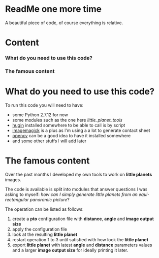 # ReadMe one more time

A beautiful piece of code, of course everything is relative.

# Content
###  What do you need to use this code?
### The famous content

# What do you need to use this code?

To run this code you will need to have:
+ some Python 2.7.12 for now
+ some modules such as the one here *little_planet_tools*
+ [hugin][link-hugin] installed somewhere to be able to call is by script
+ [imagemagick][link-imagemagick]  is a plus as I'm using a a lot to generate contact sheet
+ [opencv][link-opencv] can be a good idea to have it installed somewhere
+ and some other stuffs I will add later

# The famous content

Over the past months I developed my own tools to work on  **little planets** images.

The code is available is split into modules that answer questions I was asking to myself: *how can I simply generate little planets from an equi-rectangular panoramic picture*?

The operation can be listed as follows:

1. create a **pto** configuration file with **distance**, **angle** and **image output size**
2. apply the configuration file
3. look at the resulting **little planet**
4. restart operation 1 to 3 until satisfied with how look the **little planet**
5. export **little planet** with latest **angle** and **distance** parameters values and a larger **image output size** for ideally printing it later.




[link-hugin]: http://hugin.sourceforge.net/
[link-imagemagick]: http://www.imagemagick.org/
[link-opencv]: http://opencv.org/
